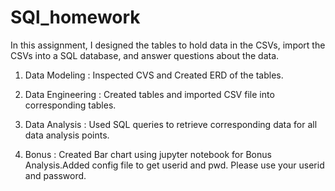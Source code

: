 # SQl_homework
In this assignment, I designed the tables to hold data in the CSVs, import the CSVs into a SQL database, and answer questions about the data.

1. Data Modeling : Inspected CVS and Created ERD of the tables.

2. Data Engineering : Created tables and imported CSV file into corresponding tables.

3. Data Analysis : Used SQL queries to retrieve corresponding data for all data analysis points.

4. Bonus :  Created  Bar chart using jupyter notebook for Bonus Analysis.Added config file to get userid and pwd. Please use your userid and password.

